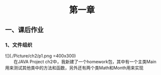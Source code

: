 # <center> 第一章
## 一、课后作业 
### 1、文件组织
![](./Picture/ch2/p1.png =400x300)     
&emsp;&emsp;在JAVA Project ch2中，我新建了一个homework包，其中有一个主类Main用来测试其他类中的方法和函数，另外还有两个类Math和Month用来实现
